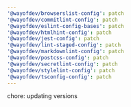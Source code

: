 ```yaml
---
'@wayofdev/browserslist-config': patch
'@wayofdev/commitlint-config': patch
'@wayofdev/eslint-config-bases': patch
'@wayofdev/htmlhint-config': patch
'@wayofdev/jest-config': patch
'@wayofdev/lint-staged-config': patch
'@wayofdev/markdownlint-config': patch
'@wayofdev/postcss-config': patch
'@wayofdev/secretlint-config': patch
'@wayofdev/stylelint-config': patch
'@wayofdev/tsconfig-config': patch
---
```


chore: updating versions
